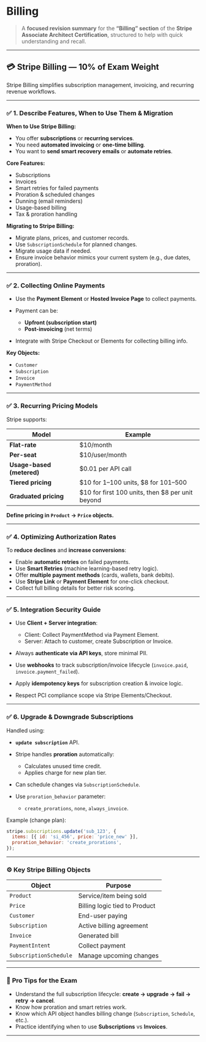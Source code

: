 # Billing

> A **focused revision summary** for the **“Billing” section** of the **Stripe Associate Architect Certification**, structured to help with quick understanding and recall.

---

## 💳 **Stripe Billing — 10% of Exam Weight**

Stripe Billing simplifies subscription management, invoicing, and recurring revenue workflows.

---

### ✅ **1. Describe Features, When to Use Them & Migration**

**When to Use Stripe Billing:**

* You offer **subscriptions** or **recurring services**.
* You need **automated invoicing** or **one-time billing**.
* You want to **send smart recovery emails** or **automate retries**.

**Core Features:**

* Subscriptions
* Invoices
* Smart retries for failed payments
* Proration & scheduled changes
* Dunning (email reminders)
* Usage-based billing
* Tax & proration handling

**Migrating to Stripe Billing:**

* Migrate plans, prices, and customer records.
* Use `SubscriptionSchedule` for planned changes.
* Migrate usage data if needed.
* Ensure invoice behavior mimics your current system (e.g., due dates, proration).

---

### ✅ **2. Collecting Online Payments**

* Use the **Payment Element** or **Hosted Invoice Page** to collect payments.
* Payment can be:

  * **Upfront (subscription start)**
  * **Post-invoicing** (net terms)
* Integrate with Stripe Checkout or Elements for collecting billing info.

**Key Objects:**

* `Customer`
* `Subscription`
* `Invoice`
* `PaymentMethod`

---

### ✅ **3. Recurring Pricing Models**

Stripe supports:

| Model                     | Example                                            |
| ------------------------- | -------------------------------------------------- |
| **Flat-rate**             | \$10/month                                         |
| **Per-seat**              | \$10/user/month                                    |
| **Usage-based (metered)** | \$0.01 per API call                                |
| **Tiered pricing**        | \$10 for 1–100 units, \$8 for 101–500              |
| **Graduated pricing**     | \$10 for first 100 units, then \$8 per unit beyond |

**Define pricing in `Product` → `Price` objects.**

---

### ✅ **4. Optimizing Authorization Rates**

To **reduce declines** and **increase conversions**:

* Enable **automatic retries** on failed payments.
* Use **Smart Retries** (machine learning-based retry logic).
* Offer **multiple payment methods** (cards, wallets, bank debits).
* Use **Stripe Link** or **Payment Element** for one-click checkout.
* Collect full billing details for better risk scoring.

---

### ✅ **5. Integration Security Guide**

* Use **Client + Server integration**:

  * Client: Collect PaymentMethod via Payment Element.
  * Server: Attach to customer, create Subscription or Invoice.
* Always **authenticate via API keys**, store minimal PII.
* Use **webhooks** to track subscription/invoice lifecycle (`invoice.paid`, `invoice.payment_failed`).
* Apply **idempotency keys** for subscription creation & invoice logic.
* Respect PCI compliance scope via Stripe Elements/Checkout.

---

### ✅ **6. Upgrade & Downgrade Subscriptions**

Handled using:

* **`update subscription`** API.
* Stripe handles **proration** automatically:

  * Calculates unused time credit.
  * Applies charge for new plan tier.
* Can schedule changes via `SubscriptionSchedule`.
* Use `proration_behavior` parameter:

  * `create_prorations`, `none`, `always_invoice`.

Example (change plan):

```js
stripe.subscriptions.update('sub_123', {
  items: [{ id: 'si_456', price: 'price_new' }],
  proration_behavior: 'create_prorations',
});
```

---

### ⚙️ **Key Stripe Billing Objects**

| Object                 | Purpose                       |
| ---------------------- | ----------------------------- |
| `Product`              | Service/item being sold       |
| `Price`                | Billing logic tied to Product |
| `Customer`             | End-user paying               |
| `Subscription`         | Active billing agreement      |
| `Invoice`              | Generated bill                |
| `PaymentIntent`        | Collect payment               |
| `SubscriptionSchedule` | Manage upcoming changes       |

---

### 📌 **Pro Tips for the Exam**

* Understand the full subscription lifecycle: **create → upgrade → fail → retry → cancel**.
* Know how proration and smart retries work.
* Know which API object handles billing change (`Subscription`, `Schedule`, etc.).
* Practice identifying when to use **Subscriptions** vs **Invoices**.

---